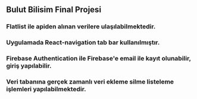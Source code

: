 
## Bulut Bilisim Final Projesi
### Flatlist ile apiden alınan verilere ulaşılabilmektedir.
### Uygulamada React-navigation tab bar kullanılmıştır.
### Firebase Authentication ile Firebase'e email ile kayıt olunabilir, giriş yapılabilir.
### Veri tabanına gerçek zamanlı veri ekleme silme listeleme işlemleri yapılabilmektedir.
